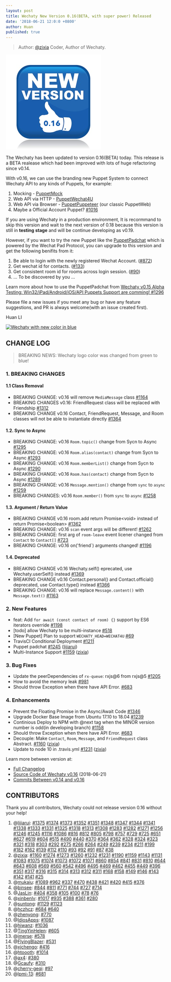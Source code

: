 ```yaml
---
layout: post
title: Wechaty New Version 0.16(BETA, with super power) Released
date: '2018-06-21 12:0:0 +0800'
author: Huan
published: true
---
```

> Author: [@zixia](https://github.com/zixia) Coder, Author of Wechaty.

![wechaty-release-0.16][wechaty-release-0.16]

The Wechaty has been updated to version 0.16(BETA) today. This release is a BETA realease which had been improved with lots of huge refactoring since v0.14.

With v0.16, we can use the branding new Puppet System to connect Wechaty API to any kinds of Puppets, for example:

1.  Mocking - [PuppetMock](https://github.com/Chatie/wechaty/tree/ed72a78b61ccc352d9bd9f5a06054a218cdd1d0d/src/puppet-mock)
1. Web API via HTTP - [PuppetWechat4U](https://github.com/Chatie/wechaty/tree/ed72a78b61ccc352d9bd9f5a06054a218cdd1d0d/src/puppet-wechat4u)
1. Web API via Browser - [PuppetPuppeteer](https://github.com/Chatie/wechaty/tree/ed72a78b61ccc352d9bd9f5a06054a218cdd1d0d/src/puppet-puppeteer) (our classic PuppetWeb)
1. Maybe a Official Account Puppet? [#1016](https://github.com/Chatie/wechaty/issues/1016)

If you are using Wechaty in a production environment, It is recormmand to skip this version and wait to the next version of 0.18 because this version is still in **testing stage** and will be continue developing as v0.19.

However, if you want to try the new Puppet like the [PuppetPadchat](https://github.com/lijiarui/wechaty-puppet-padchat) which is powered by the Wechat Pad Protocol, you can upgrade to this version and get the following benifits from it:

1. Be able to login with the newly registered Wechat Account. ([#872](https://github.com/Chatie/wechaty/issues/872))
1. Get wechat id for contacts. ([#133](https://github.com/Chatie/wechaty/issues/133))
1. Get consistent room id for rooms across login session.  ([#90](https://github.com/Chatie/wechaty/issues/90))
1. ... To be discovered by you ...

Learn more about how to use the PuppetPadchat from [Wechaty v0.15 Alpha Testing: Win32/iPad/Android/iOS/API Puppets Support are comming! #1296](https://github.com/Chatie/wechaty/issues/1296)

Please file a new issues if you meet any bug or have any feature suggestions, and PR is always welcome(with an issue created first).

Huan LI

<!--more-->

[![Wechaty with new color in blue](https://chatie.io/wechaty/images/wechaty-logo-en.png)](https://github.com/chatie/wechaty)

## CHANGE LOG

> BREAKING NEWS: Wechaty logo color was changed from green to blue!

### 1. BREAKING CHANGES

#### 1.1 Class Removal

- BREAKING CHANGE: v0.16 will remove `MediaMessage` class [\#1164](https://github.com/Chatie/wechaty/issues/1164)
- BREAKING CHANGES v0.16: FriendRequest class will be replaced with Friendship [\#1312](https://github.com/Chatie/wechaty/issues/1312)
- BREAKING CHANGE v0.16  Contact, FriendRequest, Message, and Room classes will not be able to instantiate directly [\#1364](https://github.com/Chatie/wechaty/issues/1364)


#### 1.2. Sync to Async

- BREAKING CHANGE: v0.16 `Room.topic()` change from Sycn to Async [\#1295](https://github.com/Chatie/wechaty/issues/1295)
- BREAKING CHANGE: v0.16 `Room.alias(contact)` change from Sycn to Async [\#1293](https://github.com/Chatie/wechaty/issues/1293)
- BREAKING CHANGE: v0.16 `Room.memberList()` change from Sycn to Async [\#1290](https://github.com/Chatie/wechaty/issues/1290)
- BREAKING CHANGE: v0.16 `Room.has(contact)` change from Sycn to Async [\#1289](https://github.com/Chatie/wechaty/issues/1289)
- BREAKING CHANGE: v0.16 `Message.mention()` change from `sync` to `async` [\#1259](https://github.com/Chatie/wechaty/issues/1259)
- BREAKING CHANGES: v0.16 `Room.member()` from `sync` to `async` [\#1258](https://github.com/Chatie/wechaty/issues/1258)

#### 1.3. Argument / Return Value

- BREAKING CHANGE v0.16  room.add return Promise\<void\> instead of return Promise\<boolean\> [\#1362](https://github.com/Chatie/wechaty/issues/1362)
- BREAKING CHANGE: v0.16 `scan` event args will be different! [\#1262](https://github.com/Chatie/wechaty/issues/1262)
- BREAKING CHANGE: first arg of `room-leave` event licener changed from `Contact` to `Contact[]` [\#723](https://github.com/Chatie/wechaty/issues/723)
- BREAKING CHANGE: v0.16 on('friend`) arguments changed! [\#1196](https://github.com/Chatie/wechaty/issues/1196)

#### 1.4. Deprecated

- BREAKING CHANGE v0.16 Wechaty.self() eprecated, use Wechaty.userSelf()  instead [\#1369](https://github.com/Chatie/wechaty/issues/1369)
- BREAKING CHANGE v0.16 Contact.personal() and Contact.official()  deprecated, use Contact.type() instead [\#1366](https://github.com/Chatie/wechaty/issues/1366)
- BREAKING CHANGE: v0.16 will replace `Message.content()` with `Message.text()` [\#1163](https://github.com/Chatie/wechaty/issues/1163)

### 2. New Features

- feat: Add `for await (const contact of room) {}` support by ES6 iterators override [\#1198](https://github.com/Chatie/wechaty/issues/1198)
- \[todo\] allow Wechaty to be multi-instance [\#518](https://github.com/Chatie/wechaty/issues/518)
- \[New Puppet\] Plan to support `WECHATY_HEAD=WECHAT4U` [\#69](https://github.com/Chatie/wechaty/issues/69)
- TravisCI Conditional Deployment [\#1211](https://github.com/Chatie/wechaty/issues/1211)
- Puppet padchat [\#1245](https://github.com/Chatie/wechaty/pull/1245) ([lijiarui](https://github.com/lijiarui))
- Multi-Instance Support [\#1159](https://github.com/Chatie/wechaty/pull/1159) ([zixia](https://github.com/zixia))


### 3. Bug Fixes

- Update the peerDependencies of `rx-queue`: rxjs@6 from rxjs@5 [\#1205](https://github.com/Chatie/wechaty/issues/1205)
- How to avoid the memory leak [\#981](https://github.com/Chatie/wechaty/issues/981)
- Should throw Exception when there have API Error. [\#683](https://github.com/Chatie/wechaty/issues/683)

### 4. Enhancements

- Prevent the Floating Promise in the Async/Await Code [\#1346](https://github.com/Chatie/wechaty/issues/1346)
- Upgrade Docker Base Image from Ubuntu 17.10 to 18.04 [\#1239](https://github.com/Chatie/wechaty/issues/1239)
- Continious Deploy to NPM with @next tag when the MINOR version number is odd(in developing branch) [\#1158](https://github.com/Chatie/wechaty/issues/1158)
- Should throw Exception when there have API Error. [\#683](https://github.com/Chatie/wechaty/issues/683)
- Decouple: Make `Contact`, `Room`, `Message`, and `FriendRequest` class Abstract. [\#1160](https://github.com/Chatie/wechaty/pull/1160) ([zixia](https://github.com/zixia))
- Update to node 10 in .travis.yml [\#1231](https://github.com/Chatie/wechaty/pull/1231) ([zixia](https://github.com/zixia))

Learn more between version at:

* [Full Changelog](https://github.com/Chatie/wechaty/blob/master/CHANGELOG.md)
* [Source Code of Wechaty v0.16](https://github.com/chatie/wechaty/tree/v0.16.0) (2018-06-21)
* [Commits Between v0.14 and v0.16](https://github.com/chatie/wechaty/compare/v0.14.0...v0.16.0)

## CONTRIBUTORS

Thank you all contributors, Wechaty could not release version 0.16 without your help!

1. @[lijiarui](https://github.com/lijiarui): [\#1375](https://github.com/Chatie/wechaty/pull/1375) [\#1374](https://github.com/Chatie/wechaty/pull/1374) [\#1373](https://github.com/Chatie/wechaty/pull/1373) [\#1352](https://github.com/Chatie/wechaty/pull/1352) [\#1351](https://github.com/Chatie/wechaty/pull/1351) [\#1348](https://github.com/Chatie/wechaty/pull/1348) [\#1347](https://github.com/Chatie/wechaty/pull/1347) [\#1344](https://github.com/Chatie/wechaty/pull/1344) [\#1341](https://github.com/Chatie/wechaty/pull/1341) [\#1338](https://github.com/Chatie/wechaty/pull/1338) [\#1333](https://github.com/Chatie/wechaty/pull/1333) [\#1331](https://github.com/Chatie/wechaty/pull/1331) [\#1325](https://github.com/Chatie/wechaty/pull/1325) [\#1318](https://github.com/Chatie/wechaty/pull/1318) [\#1313](https://github.com/Chatie/wechaty/pull/1313) [\#1308](https://github.com/Chatie/wechaty/pull/1308) [\#1283](https://github.com/Chatie/wechaty/pull/1283) [\#1282](https://github.com/Chatie/wechaty/pull/1282) [\#1271](https://github.com/Chatie/wechaty/pull/1271) [\#1256](https://github.com/Chatie/wechaty/pull/1256) [\#1246](https://github.com/Chatie/wechaty/pull/1246) [\#1245](https://github.com/Chatie/wechaty/pull/1245) [\#1116](https://github.com/Chatie/wechaty/pull/1116) [\#1086](https://github.com/Chatie/wechaty/pull/1086) [\#816](https://github.com/Chatie/wechaty/pull/816) [\#812](https://github.com/Chatie/wechaty/pull/812) [\#805](https://github.com/Chatie/wechaty/pull/805) [\#798](https://github.com/Chatie/wechaty/pull/798) [\#757](https://github.com/Chatie/wechaty/pull/757) [\#729](https://github.com/Chatie/wechaty/pull/729) [\#725](https://github.com/Chatie/wechaty/pull/725) [\#651](https://github.com/Chatie/wechaty/pull/651) [\#627](https://github.com/Chatie/wechaty/pull/627) [\#619](https://github.com/Chatie/wechaty/pull/619) [\#604](https://github.com/Chatie/wechaty/pull/604) [\#515](https://github.com/Chatie/wechaty/pull/515) [\#490](https://github.com/Chatie/wechaty/pull/490) [\#440](https://github.com/Chatie/wechaty/pull/440) [\#370](https://github.com/Chatie/wechaty/pull/370) [\#364](https://github.com/Chatie/wechaty/pull/364) [\#362](https://github.com/Chatie/wechaty/pull/362) [\#328](https://github.com/Chatie/wechaty/pull/328) [\#324](https://github.com/Chatie/wechaty/pull/324) [\#323](https://github.com/Chatie/wechaty/pull/323) [\#321](https://github.com/Chatie/wechaty/pull/321) [\#318](https://github.com/Chatie/wechaty/pull/318) [\#303](https://github.com/Chatie/wechaty/pull/303) [\#292](https://github.com/Chatie/wechaty/pull/292) [\#275](https://github.com/Chatie/wechaty/pull/275) [\#266](https://github.com/Chatie/wechaty/pull/266) [\#264](https://github.com/Chatie/wechaty/pull/264) [\#249](https://github.com/Chatie/wechaty/pull/249) [\#239](https://github.com/Chatie/wechaty/pull/239) [\#234](https://github.com/Chatie/wechaty/pull/234) [\#211](https://github.com/Chatie/wechaty/pull/211) [\#199](https://github.com/Chatie/wechaty/pull/199) [\#182](https://github.com/Chatie/wechaty/pull/182) [\#162](https://github.com/Chatie/wechaty/pull/162) [\#139](https://github.com/Chatie/wechaty/pull/139) [\#112](https://github.com/Chatie/wechaty/pull/112) [\#110](https://github.com/Chatie/wechaty/pull/110) [\#93](https://github.com/Chatie/wechaty/pull/93) [\#92](https://github.com/Chatie/wechaty/pull/92) [\#91](https://github.com/Chatie/wechaty/pull/91) [\#87](https://github.com/Chatie/wechaty/pull/87) [\#38](https://github.com/Chatie/wechaty/pull/38)
1. @[zixia](https://github.com/zixia): [\#1160](https://github.com/Chatie/wechaty/pull/1160) [\#1274](https://github.com/Chatie/wechaty/pull/1274) [\#1273](https://github.com/Chatie/wechaty/pull/1273) [\#1260](https://github.com/Chatie/wechaty/pull/1260) [\#1232](https://github.com/Chatie/wechaty/pull/1232) [\#1231](https://github.com/Chatie/wechaty/pull/1231) [\#1190](https://github.com/Chatie/wechaty/pull/1190) [\#1159](https://github.com/Chatie/wechaty/pull/1159) [\#1143](https://github.com/Chatie/wechaty/pull/1143) [\#1131](https://github.com/Chatie/wechaty/pull/1131) [\#1083](https://github.com/Chatie/wechaty/pull/1083) [\#1075](https://github.com/Chatie/wechaty/pull/1075) [\#1074](https://github.com/Chatie/wechaty/pull/1074) [\#1073](https://github.com/Chatie/wechaty/pull/1073) [\#1072](https://github.com/Chatie/wechaty/pull/1072) [\#1071](https://github.com/Chatie/wechaty/pull/1071) [\#860](https://github.com/Chatie/wechaty/pull/860) [\#854](https://github.com/Chatie/wechaty/pull/854) [\#841](https://github.com/Chatie/wechaty/pull/841) [\#831](https://github.com/Chatie/wechaty/pull/831) [\#810](https://github.com/Chatie/wechaty/pull/810) [\#644](https://github.com/Chatie/wechaty/pull/644) [\#643](https://github.com/Chatie/wechaty/pull/643) [\#608](https://github.com/Chatie/wechaty/pull/608) [\#569](https://github.com/Chatie/wechaty/pull/569) [\#560](https://github.com/Chatie/wechaty/pull/560) [\#542](https://github.com/Chatie/wechaty/pull/542) [\#496](https://github.com/Chatie/wechaty/pull/496) [\#495](https://github.com/Chatie/wechaty/pull/495) [\#469](https://github.com/Chatie/wechaty/pull/469) [\#462](https://github.com/Chatie/wechaty/pull/462) [\#455](https://github.com/Chatie/wechaty/pull/455) [\#449](https://github.com/Chatie/wechaty/pull/449) [\#396](https://github.com/Chatie/wechaty/pull/396) [\#351](https://github.com/Chatie/wechaty/pull/351) [\#317](https://github.com/Chatie/wechaty/pull/317) [\#316](https://github.com/Chatie/wechaty/pull/316) [\#315](https://github.com/Chatie/wechaty/pull/315) [\#314](https://github.com/Chatie/wechaty/pull/314) [\#313](https://github.com/Chatie/wechaty/pull/313) [\#312](https://github.com/Chatie/wechaty/pull/312) [\#311](https://github.com/Chatie/wechaty/pull/311) [\#168](https://github.com/Chatie/wechaty/pull/168) [\#158](https://github.com/Chatie/wechaty/pull/158) [\#149](https://github.com/Chatie/wechaty/pull/149) [\#146](https://github.com/Chatie/wechaty/pull/146) [\#143](https://github.com/Chatie/wechaty/pull/143) [\#142](https://github.com/Chatie/wechaty/pull/142) [\#141](https://github.com/Chatie/wechaty/pull/141) [\#25](https://github.com/Chatie/wechaty/pull/25)
1. @[mukaiu](https://github.com/mukaiu): [\#1089](https://github.com/Chatie/wechaty/pull/1089) [\#962](https://github.com/Chatie/wechaty/pull/962) [\#337](https://github.com/Chatie/wechaty/pull/337) [\#470](https://github.com/Chatie/wechaty/pull/470) [\#438](https://github.com/Chatie/wechaty/pull/438) [\#421](https://github.com/Chatie/wechaty/pull/421) [\#420](https://github.com/Chatie/wechaty/pull/420) [\#415](https://github.com/Chatie/wechaty/pull/415) [\#376](https://github.com/Chatie/wechaty/pull/376)
1. @[binsee](https://github.com/binsee): [\#844](https://github.com/Chatie/wechaty/pull/844) [\#811](https://github.com/Chatie/wechaty/pull/811) [\#771](https://github.com/Chatie/wechaty/pull/771) [\#744](https://github.com/Chatie/wechaty/pull/744) [\#727](https://github.com/Chatie/wechaty/pull/727) [\#714](https://github.com/Chatie/wechaty/pull/714)
1. @[JasLin](https://github.com/JasLin): [\#404](https://github.com/Chatie/wechaty/pull/404) [\#358](https://github.com/Chatie/wechaty/pull/358) [\#105](https://github.com/Chatie/wechaty/pull/105) [\#100](https://github.com/Chatie/wechaty/pull/100) [\#78](https://github.com/Chatie/wechaty/pull/78) [\#76](https://github.com/Chatie/wechaty/pull/76)
1. @[xinbenlv](https://github.com/xinbenlv): [\#1017](https://github.com/Chatie/wechaty/pull/1017) [\#935](https://github.com/Chatie/wechaty/pull/935) [\#388](https://github.com/Chatie/wechaty/pull/388) [\#361](https://github.com/Chatie/wechaty/pull/361) [\#280](https://github.com/Chatie/wechaty/pull/280)
1. @[suntong](https://github.com/suntong): [\#1129](https://github.com/Chatie/wechaty/pull/1129) [\#1123](https://github.com/Chatie/wechaty/pull/1123)
1. @[hczhcz](https://github.com/hczhcz): [\#684](https://github.com/Chatie/wechaty/pull/684) [\#640](https://github.com/Chatie/wechaty/pull/640)
1. @[zhenyong](https://github.com/zhenyong): [\#770](https://github.com/Chatie/wechaty/pull/770)
1. @[IdiosApps](https://github.com/IdiosApps): [\#1087](https://github.com/Chatie/wechaty/pull/1087)
1. @[hiwanz](https://github.com/hiwanz): [\#1036](https://github.com/Chatie/wechaty/pull/1036)
1. @[TingYinHelen](https://github.com/TingYinHelen): [\#605](https://github.com/Chatie/wechaty/pull/605)
1. @[imerse](https://github.com/imerse): [\#578](https://github.com/Chatie/wechaty/pull/578)
1. @[FlyingBlazer](https://github.com/FlyingBlazer): [\#531](https://github.com/Chatie/wechaty/pull/531)
1. @[xjchengo](https://github.com/xjchengo): [\#416](https://github.com/Chatie/wechaty/pull/416)
1. @[htoooth](https://github.com/htoooth): [\#1014](https://github.com/Chatie/wechaty/pull/1014)
1. @[ax4](https://github.com/ax4): [\#380](https://github.com/Chatie/wechaty/pull/380)
1. @[Gcaufy](https://github.com/Gcaufy): [\#310](https://github.com/Chatie/wechaty/pull/310)
1. @[cherry-geqi](https://github.com/cherry-geqi): [\#97](https://github.com/Chatie/wechaty/pull/97)
1. @[lpmi-13](https://github.com/lpmi-13): [\#681](https://github.com/Chatie/wechaty/pull/681)


[wechaty-release-0.16]: /download/2018/huan-wechaty-new-version-0.16.png
